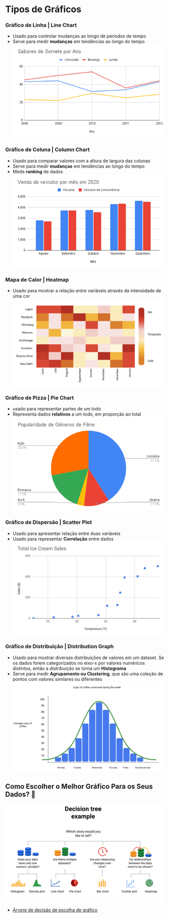 # Tipos de Gráficos

### Gráfico de Linha | Line Chart
- Usado para controlar mudanças ao longo de períodos de tempo
- Serve para medir **mudanças** em tendências ao longo do tempo
![Sabores de sorvete por ano gráfico de linha](../images/Sabores%20de%20Sorvete%20por%20Ano.png)

### Gráfico de Coluna | Column Chart
- Usado para comparar valores com a altura de largura das colunas
- Serve para medir **mudanças** em tendências ao longo do tempo
- Mede **ranking** de dados
![venda de veículos - gráfico de colunas](../images/Venda%20de%20veículos%20por%20mês%20em%202020.png)

### Mapa de Calor | Heatmap
- Usado para mostrar a relação entre variáveis através da intensidade de uma cor
![mapa de calor](../images/heatmap.png)

### Gráfico de Pizza | Pie Chart
- usado para representar partes de um todo
- Representa dados **relativos** a um todo, em proporção ao total
![gráfico de pizza](../images/Popularidade%20de%20Gêneros%20de%20Filme.png)

### Gráfico de Dispersão | Scatter Plot
- Usado para apresentar relação entre duas variáveis
- Usado para representar **Correlação** entre dados
![venda de sorvete por temperatura](../images/Venda%20de%20sorvete%20por%20temperatura.png)

### Gráfico de Distribuição | Distribution Graph
- Usado para mostrar diversas distribuições de valores em um dataset. Se os dados forem categorizados no eixo-x por valores numéricos distintos, então a distribuição se torna um **Histograma**
- Serve para medir **Agrupamento ou Clustering**, que são uma coleção de pontos com valores similares ou diferentes
![gráfico de distribuição de café](../images/distribuicao%20de%20cafe.png)

## Como Escolher o Melhor Gráfico Para os Seus Dados? 🤔

![escolher melhor gráfico para os dados](./../images/escolher%20melhor%20grafico.png)

- [Árvore de decisão de escolha de gráfico](https://www.data-to-viz.com/)
